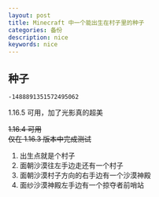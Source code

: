 ```yaml
---
layout: post
title: Minecraft 中一个能出生在村子里的种子
categories: 备份
description: nice
keywords: nice
---
```


## 种子

``` shell
-1488891351572495062
```

1.16.5 可用，加了光影真的超美

~~1.16.4 可用~~  
~~仅在 1.16.3 版本中完成测试~~  

1. 出生点就是个村子
2. 面朝沙漠往左手边走还有一个村子
3. 面朝沙漠村子方向的右手边有一个沙漠神殿
4. 面纱沙漠神殿左手边有一个掠夺者前哨站
